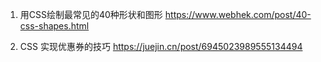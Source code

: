
1. 用CSS绘制最常见的40种形状和图形
https://www.webhek.com/post/40-css-shapes.html

2. CSS 实现优惠券的技巧
https://juejin.cn/post/6945023989555134494

